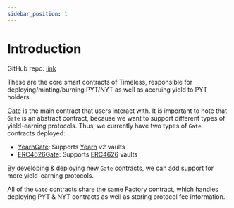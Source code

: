 ```yaml
---
sidebar_position: 1
---
```


# Introduction

GitHub repo: [link](https://github.com/timeless-fi/timeless)

These are the core smart contracts of Timeless, responsible for deploying/minting/burning PYT/NYT as well as accruing yield to PYT holders.

[Gate](./gate) is the main contract that users interact with. It is important to note that `Gate` is an abstract contract, because we want to support different types of yield-earning protocols. Thus, we currently have two types of `Gate` contracts deployed:

- [YearnGate](https://github.com/timeless-fi/timeless/blob/main/src/gates/YearnGate.sol): Supports [Yearn](https://yearn.finance) v2 vaults
- [ERC4626Gate](https://github.com/timeless-fi/timeless/blob/main/src/gates/ERC4626Gate.sol): Supports [ERC4626](https://eips.ethereum.org/EIPS/eip-4626) vaults

By developing & deploying new `Gate` contracts, we can add support for more yield-earning protocols.

All of the `Gate` contracts share the same [Factory](./factory) contract, which handles deploying PYT & NYT contracts as well as storing protocol fee information.